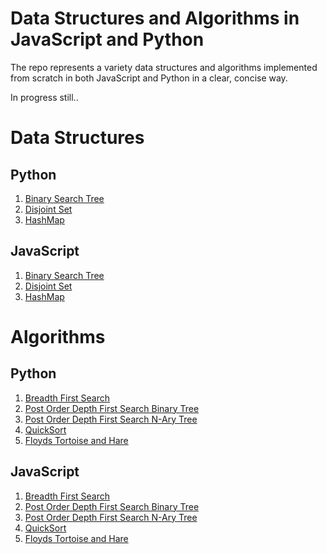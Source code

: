 # Data Structures and Algorithms in JavaScript and Python
The repo represents a variety data structures and algorithms implemented from scratch in both JavaScript and Python in a clear, concise way. 

In progress still..
# Data Structures 
## Python
1. [Binary Search Tree](https://github.com/13jk59/dsa_py_js/blob/master/py/data_structures/BinarySearchTree.py)
2. [Disjoint Set](https://github.com/13jk59/dsa_py_js/blob/master/py/data_structures/DisjointSet.py)
3. [HashMap](https://github.com/13jk59/dsa_py_js/blob/master/py/data_structures/HashMap.py)

## JavaScript
1. [Binary Search Tree](https://github.com/13jk59/dsa_py_js/blob/master/js/data%20structures/BinarySearchTree.js)
2. [Disjoint Set](https://github.com/13jk59/dsa_py_js/blob/master/js/data%20structures/DisjointSet.js)
3. [HashMap](https://github.com/13jk59/dsa_py_js/blob/master/js/data%20structures/HashMap.js)


# Algorithms
## Python
1. [Breadth First Search](https://github.com/13jk59/dsa_py_js/blob/master/py/algorithms/breadthFirstSearch.py)
2. [Post Order Depth First Search Binary Tree](https://github.com/13jk59/dsa_py_js/blob/master/py/algorithms/postOrderDFS_binaryTree.py)
3. [Post Order Depth First Search N-Ary Tree](https://github.com/13jk59/dsa_py_js/blob/master/py/algorithms/postOrderDFS_naryTree.py)
4. [QuickSort](https://github.com/13jk59/dsa_py_js/blob/master/py/algorithms/quicksort.py)
5. [Floyds Tortoise and Hare](https://github.com/13jk59/dsa_py_js/blob/master/py/algorithms/FloydsTortoiseHareAlgo.py)

## JavaScript
1. [Breadth First Search](https://github.com/13jk59/dsa_py_js/blob/master/js/algorithms/breadthFirstSearch.js)
2. [Post Order Depth First Search Binary Tree](https://github.com/13jk59/dsa_py_js/blob/master/js/algorithms/postOrderDFS_binaryTree.js)
3. [Post Order Depth First Search N-Ary Tree](https://github.com/13jk59/dsa_py_js/blob/master/js/algorithms/postOrderDFS_naryTree.js)
4. [QuickSort](https://github.com/13jk59/dsa_py_js/blob/master/js/algorithms/quickSort.js)
5. [Floyds Tortoise and Hare](https://github.com/13jk59/dsa_py_js/blob/master/js/algorithms/FloydsTortoiseHareAlgo.js)
